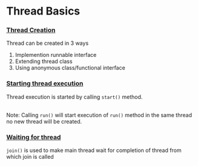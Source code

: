 <h1>Thread Basics</h1>
<h3><a href="https://github.com/CodeRBling/practice/blob/dev/MultiThreading/src/com/practice/one/ThreadOne.java">Thread Creation</a></h3>
<p>Thread can be created in 3 ways</p>
<ol>
	<li>Implemention runnable interface</li>
	<li>Extending thread class</li>
	<li>Using anonymous class/functional interface</li>
</ol>
<h3><a href="https://github.com/CodeRBling/practice/blob/dev/MultiThreading/src/com/practice/one/MainClass.java">Starting thread execution</a></h3>
<p>Thread execution is started by calling <code>start()</code> method.</p>
<br>Note: Calling <code>run()</code> will start execution of <code>run()</code> method in the same thread no new thread will be created.
<h3><a href="https://github.com/CodeRBling/practice/blob/dev/MultiThreading/src/com/practice/one/MainClass.java">Waiting for thread</a></h3>
<p><code>join()</code> is used to make main thread wait for completion of thread from which join is called</p>
